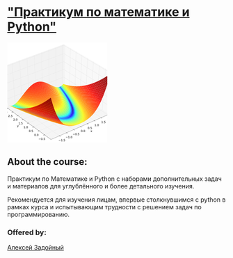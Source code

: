 # ["Практикум по математике и Python"](https://stepik.org/course/3356/info)

![alt tag](https://github.com/Xelerezex/learning-space/blob/learning-space/stepik-courses/stepik-practice-python-math/image5.png)

## About the course:
Практикум по Математике и Python с наборами дополнительных задач и материалов для углублённого и более детального изучения.

Рекомендуется для изучения лицам, впервые столкнувшимся с python в рамках курса и испытывающим трудности с решением задач по программированию.

### Offered by:
[Алексей Задойный](https://stepik.org/users/17443953)
